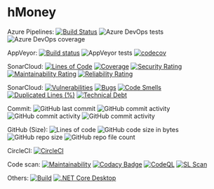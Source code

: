 # hMoney
Azure Pipelines:
[![Build Status](https://dev.azure.com/dennyshsieh/hMoney/_apis/build/status/dennys.hMoney?branchName=master)](https://dev.azure.com/dennyshsieh/hMoney/_build/latest?definitionId=1&branchName=master)
![Azure DevOps tests](https://img.shields.io/azure-devops/tests/dennyshsieh/hMoney/1?compact_message)
![Azure DevOps coverage](https://img.shields.io/azure-devops/coverage/dennyshsieh/hMoney/1)

AppVeyor:
[![Build status](https://ci.appveyor.com/api/projects/status/dg71ap4mygauhw4e?svg=true)](https://ci.appveyor.com/project/dennys/hmoney)
![AppVeyor tests](https://img.shields.io/appveyor/tests/dennys/hMoney)
[![codecov](https://codecov.io/gh/dennys/hMoney/branch/master/graph/badge.svg?token=QLY8G5739L)](https://codecov.io/gh/dennys/hMoney)

SonarCloud:
[![Lines of Code](https://sonarcloud.io/api/project_badges/measure?project=dennys_hMoney&metric=ncloc)](https://sonarcloud.io/summary/new_code?id=dennys_hMoney)
[![Coverage](https://sonarcloud.io/api/project_badges/measure?project=dennys_hMoney&metric=coverage)](https://sonarcloud.io/summary/new_code?id=dennys_hMoney)
[![Security Rating](https://sonarcloud.io/api/project_badges/measure?project=dennys_hMoney&metric=security_rating)](https://sonarcloud.io/summary/new_code?id=dennys_hMoney)
[![Maintainability Rating](https://sonarcloud.io/api/project_badges/measure?project=dennys_hMoney&metric=sqale_rating)](https://sonarcloud.io/summary/new_code?id=dennys_hMoney)
[![Reliability Rating](https://sonarcloud.io/api/project_badges/measure?project=dennys_hMoney&metric=reliability_rating)](https://sonarcloud.io/summary/new_code?id=dennys_hMoney)

SonarCloud:
[![Vulnerabilities](https://sonarcloud.io/api/project_badges/measure?project=dennys_hMoney&metric=vulnerabilities)](https://sonarcloud.io/summary/new_code?id=dennys_hMoney)
[![Bugs](https://sonarcloud.io/api/project_badges/measure?project=dennys_hMoney&metric=bugs)](https://sonarcloud.io/summary/new_code?id=dennys_hMoney)
[![Code Smells](https://sonarcloud.io/api/project_badges/measure?project=dennys_hMoney&metric=code_smells)](https://sonarcloud.io/summary/new_code?id=dennys_hMoney)
[![Duplicated Lines (%)](https://sonarcloud.io/api/project_badges/measure?project=dennys_hMoney&metric=duplicated_lines_density)](https://sonarcloud.io/summary/new_code?id=dennys_hMoney)
[![Technical Debt](https://sonarcloud.io/api/project_badges/measure?project=dennys_hMoney&metric=sqale_index)](https://sonarcloud.io/summary/new_code?id=dennys_hMoney)

Commit:
![GitHub last commit](https://img.shields.io/github/last-commit/dennys/hMoney)
![GitHub commit activity](https://img.shields.io/github/commit-activity/w/dennys/hMoney)
![GitHub commit activity](https://img.shields.io/github/commit-activity/m/dennys/hMoney)
![GitHub commit activity](https://img.shields.io/github/commit-activity/y/dennys/hMoney)

GitHub (Size):
![Lines of code](https://img.shields.io/tokei/lines/github/dennys/hMoney)
![GitHub code size in bytes](https://img.shields.io/github/languages/code-size/dennys/hMoney)
![GitHub repo size](https://img.shields.io/github/repo-size/dennys/hMoney)
![GitHub repo file count](https://img.shields.io/github/directory-file-count/dennys/hMoney)

CircleCI:
[![CircleCI](https://circleci.com/gh/dennys/hMoney/tree/master.svg?style=svg)](https://circleci.com/gh/dennys/hMoney/tree/master)

Code scan:
[![Maintainability](https://api.codeclimate.com/v1/badges/9263841b69330e2a91d5/maintainability)](https://codeclimate.com/github/dennys/hMoney/maintainability)
[![Codacy Badge](https://api.codacy.com/project/badge/Grade/9654ae0d5f024ba7b49233e72b4b0685)](https://app.codacy.com/gh/dennys/hMoney?utm_source=github.com&utm_medium=referral&utm_content=dennys/hMoney&utm_campaign=Badge_Grade_Settings)
[![CodeQL](https://github.com/dennys/hMoney/actions/workflows/codeql-analysis.yml/badge.svg)](https://github.com/dennys/hMoney/actions/workflows/codeql-analysis.yml)
[![SL Scan](https://github.com/dennys/hMoney/actions/workflows/shiftleft-analysis.yml/badge.svg)](https://github.com/dennys/hMoney/actions/workflows/shiftleft-analysis.yml)

Others:
[![Build](https://github.com/dennys/hMoney/actions/workflows/build.yml/badge.svg)](https://github.com/dennys/hMoney/actions/workflows/build.yml)
[![.NET Core Desktop](https://github.com/dennys/hMoney/actions/workflows/dotnet-desktop.yml/badge.svg)](https://github.com/dennys/hMoney/actions/workflows/dotnet-desktop.yml)

